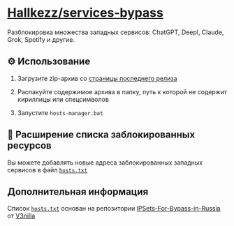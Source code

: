 # <a href="https://github.com/Hallkezz/">Hallkezz</a><a href="https://github.com/Hallkezz/services-bypass">/services-bypass</a>

Разблокировка множества западных сервисов: ChatGPT, Deepl, Claude, Grok, Spotify и другие.

## ⚙️ Использование

1. Загрузите zip-архив со [страницы последнего релиза](https://github.com/Hallkezz/services-bypass/releases/latest)

2.  Распакуйте содержимое архива в папку, путь к которой не содержит кириллицы или спецсимволов

3. Запустите `hosts-manager.bat`

## 🧾 Расширение списка заблокированных ресурсов

Вы можете добавлять новые адреса заблокированных западных сервисов в файл [`hosts.txt`](hosts.txt)

## Дополнительная информация
Список [`hosts.txt`](hosts.txt) основан на репозитории [IPSets-For-Bypass-in-Russia](https://github.com/V3nilla/IPSets-For-Bypass-in-Russia) от [V3nilla](https://github.com/V3nilla)
